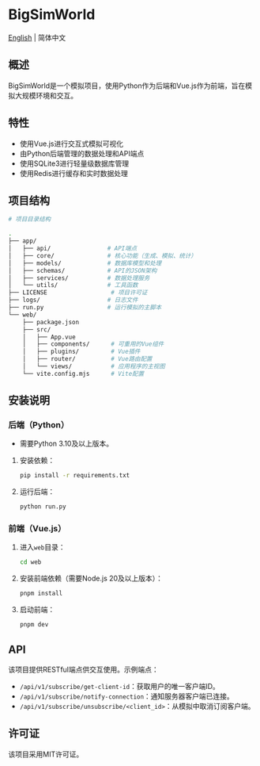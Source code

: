 # BigSimWorld

[English](./README-en.md) | 简体中文

## 概述
BigSimWorld是一个模拟项目，使用Python作为后端和Vue.js作为前端，旨在模拟大规模环境和交互。

## 特性
- 使用Vue.js进行交互式模拟可视化
- 由Python后端管理的数据处理和API端点
- 使用SQLite3进行轻量级数据库管理
- 使用Redis进行缓存和实时数据处理

## 项目结构
```bash
# 项目目录结构

.
├── app/
│   ├── api/                # API端点
│   ├── core/               # 核心功能（生成、模拟、统计）
│   ├── models/             # 数据库模型和处理
│   ├── schemas/            # API的JSON架构
│   ├── services/           # 数据处理服务
│   └── utils/              # 工具函数
├── LICENSE                  # 项目许可证
├── logs/                   # 日志文件
├── run.py                  # 运行模拟的主脚本
└── web/
    ├── package.json
    ├── src/
    │   ├── App.vue
    │   ├── components/      # 可重用的Vue组件
    │   ├── plugins/         # Vue插件
    │   ├── router/          # Vue路由配置
    │   └── views/           # 应用程序的主视图
    └── vite.config.mjs      # Vite配置
```

## 安装说明

### 后端（Python）
- 需要Python 3.10及以上版本。
1. 安装依赖：
   ```bash
   pip install -r requirements.txt
   ```
2. 运行后端：
   ```bash
   python run.py
   ```

### 前端（Vue.js）
1. 进入`web`目录：
   ```bash
   cd web
   ```
2. 安装前端依赖（需要Node.js 20及以上版本）：
   ```bash
   pnpm install
   ```
3. 启动前端：
   ```bash
   pnpm dev
   ```

## API
该项目提供RESTful端点供交互使用。示例端点：
- `/api/v1/subscribe/get-client-id`：获取用户的唯一客户端ID。
- `/api/v1/subscribe/notify-connection`：通知服务器客户端已连接。
- `/api/v1/subscribe/unsubscribe/<client_id>`：从模拟中取消订阅客户端。

## 许可证
该项目采用MIT许可证。